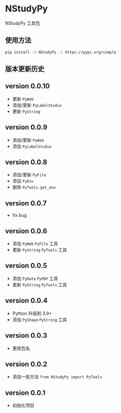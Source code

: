 # NStudyPy 
NStudyPy 工具包


## 使用方法
```bash
pip install -U NStudyPy -i https://pypi.org/simple
```

## 版本更新历史

## version 0.0.10
- 更新 `PyWeb`
- 添加/更新 `PyLabelStudio`
- 更新 `PyString`

## version 0.0.9
- 添加/更新 `PyWeb`
- 添加 `PyLabelStudio`

## version 0.0.8
- 添加/更新 `PyFile`
- 添加 `PyEnv`
- 删除 `PyTools.get_env`

## version 0.0.7
- fix bug

## version 0.0.6
- 添加 `PyWeb` `PyFile` 工具
- 更新 `PyString` `PyTools` 工具

## version 0.0.5
- 添加 `PyDate` `PyPDF` 工具
- 更新 `PyString` `PyTools` 工具

## version 0.0.4
- Python 升级到 3.9+
- 添加 `PyShape` `PyString` 工具

## version 0.0.3
- 更改包名

## version 0.0.2
- 添加一些方法 `from NStudyPy import PyTools`

## version 0.0.1
- 初始化项目
